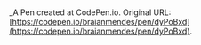 # 
 _A Pen created at CodePen.io. Original URL: [https://codepen.io/braianmendes/pen/dyPoBxd](https://codepen.io/braianmendes/pen/dyPoBxd).

 